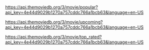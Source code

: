 https://api.themoviedb.org/3/movie/popular?api_key=4e44d9029b1270a757cddc766a1bcb63&language=en-US

https://api.themoviedb.org/3/movie/upcoming?api_key=4e44d9029b1270a757cddc766a1bcb63&language=en-US


https://api.themoviedb.org/3/movie/top_rated?api_key=4e44d9029b1270a757cddc766a1bcb63&language=en-US